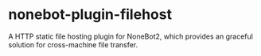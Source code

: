 # nonebot-plugin-filehost
A HTTP static file hosting plugin for NoneBot2, which provides an graceful solution for cross-machine file transfer.
